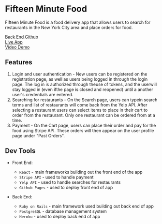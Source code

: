 # Fifteen Minute Food

Fifteen Minute Food is a food delivery app that allows users to search for restaurants in the New York City area and place orders for food.

[Back End Github](https://github.com/tdonovan79/fifteen_min_backend)<br/>
[Live App](https://tdonovan79.github.io/fifteen-minute-food-frontend/)<br/>
[Video Demo](https://www.youtube.com/watch?v=VLtyhTnysqU&feature=youtu.be)

## Features
  1. Login and user authentication - New users can be registered on the registration page, as well as users being logged in through the login page. The log in is authorized through theuse of tokens, and the userwill stay logged in (even ifthe page is closed and reopened) until a another user's credentials are entered.
  2. Searching for restaurants - On the Search page, users can typein search terms and list of restaurants will come back from the Yelp API. After selecting a restaurant users can select items to place in their cart to order from the restaurant. Only one restaurant can be ordered from at a time.
  3. Payment - On the Cart page, users can place their order and pay for the food using Stripe API. These orders will then appear on the user profile page under "Past Orders".

## Dev Tools
- Front End:
  - `React` - main frameworks building out the front end of the app
  - `Stripe API` - used to handle payment
  - `Yelp API` - used to handle searches for restaurants
  - `Github Pages` - used to deploy front end of app

- Back End:
  - `Ruby on Rails` - main framework used building out back end of app
  - `PostgreSQL` - database management system 
  - `Heroku` - used to deploy back end of app
